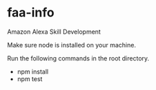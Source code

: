 # faa-info
Amazon Alexa Skill Development

Make sure node is installed on your machine.

Run the following commands in the root directory.

- npm install
- npm test

